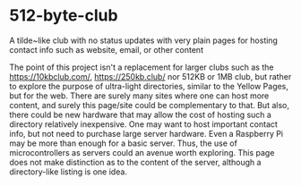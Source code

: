 # 512-byte-club
A tilde~like club with no status updates with very plain pages for hosting contact info such as website, email, or other content

The point of this project isn't a replacement for larger clubs such as the https://10kbclub.com/, https://250kb.club/ nor 512KB or 1MB club, but rather to explore the purpose of ultra-light directories, similar to the Yellow Pages, but for the web. There are surely many sites where one can host more content, and surely this page/site could be complementary to that. But also, there could be new hardware that may allow the cost of hosting such a directory relatively inexpensive. One may want to host important contact info, but not need to purchase large server hardware. Even a Raspberry Pi may be more than enough for a basic server. Thus, the use of microcontrollers as servers could an avenue worth exploring. This page does not make distinction as to the content of the server, although a directory-like listing is one idea.  
